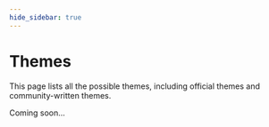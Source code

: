 ```yaml
---
hide_sidebar: true
---
```


# Themes

This page lists all the possible themes, including official themes and community-written themes.

Coming soon...
